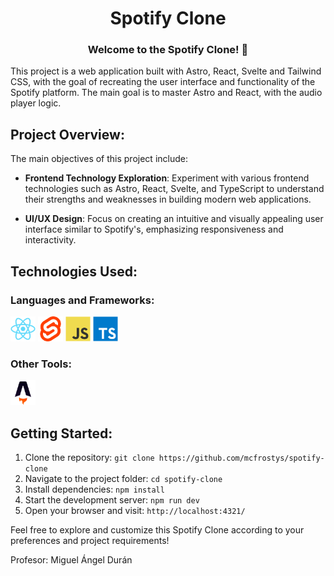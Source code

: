 <h1 align="center">Spotify Clone</h1>
<h3 align="center">Welcome to the Spotify Clone! 🎵</h3>

This project is a web application built with Astro, React, Svelte and Tailwind CSS, with the goal of recreating the user interface and functionality of the Spotify platform. The main goal is to master Astro and React, with the audio player logic.

## Project Overview:

The main objectives of this project include:

- **Frontend Technology Exploration**: Experiment with various frontend technologies such as Astro, React, Svelte, and TypeScript to understand their strengths and weaknesses in building modern web applications.

- **UI/UX Design**: Focus on creating an intuitive and visually appealing user interface similar to Spotify's, emphasizing responsiveness and interactivity.

## Technologies Used:

<h3 align="left">Languages and Frameworks:</h3>

<p align="left">
  <a href="https://reactjs.org/" target="_blank" rel="noreferrer"> <img src="https://raw.githubusercontent.com/devicons/devicon/master/icons/react/react-original.svg" alt="React" width="40" height="40"/></a>
  <a href="https://svelte.dev/" target="_blank" rel="noreferrer"> <img src="https://raw.githubusercontent.com/devicons/devicon/master/icons/svelte/svelte-original.svg" alt="Svelte" width="40" height="40"/></a>
  <a href="https://developer.mozilla.org/en-US/docs/Web/JavaScript" target="_blank" rel="noreferrer"> <img src="https://raw.githubusercontent.com/devicons/devicon/master/icons/javascript/javascript-original.svg" alt="JavaScript" width="40" height="40"/></a>
  <a href="https://www.typescriptlang.org/" target="_blank" rel="noreferrer"> <img src="https://raw.githubusercontent.com/devicons/devicon/master/icons/typescript/typescript-original.svg" alt="TypeScript" width="40" height="40"/></a>
</p>

<h3 align="left">Other Tools:</h3>

<p align="left">
  <a href="https://astro.build/" target="_blank" rel="noreferrer"> <img src="https://raw.githubusercontent.com/devicons/devicon/master/icons/astro/astro-original.svg" alt="Astro" width="40" height="40"/></a>
</p>

## Getting Started:

1. Clone the repository: `git clone https://github.com/mcfrostys/spotify-clone`
2. Navigate to the project folder: `cd spotify-clone`
3. Install dependencies: `npm install`
4. Start the development server: `npm run dev`
5. Open your browser and visit: `http://localhost:4321/`

Feel free to explore and customize this Spotify Clone according to your preferences and project requirements!

Profesor: Miguel Ángel Durán
